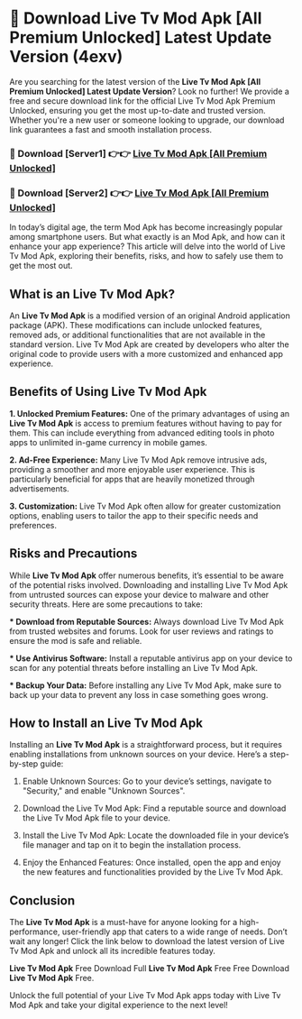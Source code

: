 # 🤖 Download Live Tv Mod Apk [All Premium Unlocked] Latest Update Version (4exv)

Are you searching for the latest version of the <strong>Live Tv Mod Apk [All Premium Unlocked] Latest Update Version</strong>? Look no further! We provide a free and secure download link for the official Live Tv Mod Apk Premium Unlocked, ensuring you get the most up-to-date and trusted version. Whether you're a new user or someone looking to upgrade, our download link guarantees a fast and smooth installation process.


<h3>📌 Download [Server1] 👉👉 <a href="https://hapymods.com?title=Live+Tv+Mod+Apk&ref=3B1">Live Tv Mod Apk [All Premium Unlocked]</a></h3>

<h3>📌 Download [Server2] 👉👉 <a href="https://hapymods.com?title=Live+Tv+Mod+Apk&ref=3B1">Live Tv Mod Apk [All Premium Unlocked]</a></h3>


In today’s digital age, the term Mod Apk has become increasingly popular among smartphone users. But what exactly is an Mod Apk, and how can it enhance your app experience? This article will delve into the world of Live Tv Mod Apk, exploring their benefits, risks, and how to safely use them to get the most out.


<h2>What is an Live Tv Mod Apk?</h2>

An <strong>Live Tv Mod Apk</strong> is a modified version of an original Android application package (APK). These modifications can include unlocked features, removed ads, or additional functionalities that are not available in the standard version. Live Tv Mod Apk are created by developers who alter the original code to provide users with a more customized and enhanced app experience.


<h2>Benefits of Using Live Tv Mod Apk</h2>

<strong> 1. Unlocked Premium Features:</strong> One of the primary advantages of using an <strong>Live Tv Mod Apk</strong> is access to premium features without having to pay for them. This can include everything from advanced editing tools in photo apps to unlimited in-game currency in mobile games.

<strong> 2. Ad-Free Experience:</strong> Many Live Tv Mod Apk remove intrusive ads, providing a smoother and more enjoyable user experience. This is particularly beneficial for apps that are heavily monetized through advertisements.

<strong> 3. Customization:</strong> Live Tv Mod Apk often allow for greater customization options, enabling users to tailor the app to their specific needs and preferences.


<h2>Risks and Precautions</h2>

While <strong>Live Tv Mod Apk</strong> offer numerous benefits, it’s essential to be aware of the potential risks involved. Downloading and installing Live Tv Mod Apk from untrusted sources can expose your device to malware and other security threats. Here are some precautions to take:

<strong> * Download from Reputable Sources:</strong> Always download Live Tv Mod Apk from trusted websites and forums. Look for user reviews and ratings to ensure the mod is safe and reliable.

<strong> * Use Antivirus Software:</strong> Install a reputable antivirus app on your device to scan for any potential threats before installing an Live Tv Mod Apk.

<strong> * Backup Your Data:</strong> Before installing any Live Tv Mod Apk, make sure to back up your data to prevent any loss in case something goes wrong.


<h2>How to Install an Live Tv Mod Apk</h2>

Installing an <strong>Live Tv Mod Apk</strong> is a straightforward process, but it requires enabling installations from unknown sources on your device. Here’s a step-by-step guide:

 1. Enable Unknown Sources: Go to your device’s settings, navigate to "Security," and enable "Unknown Sources".

 2. Download the Live Tv Mod Apk: Find a reputable source and download the Live Tv Mod Apk file to your device.

 3. Install the Live Tv Mod Apk: Locate the downloaded file in your device’s file manager and tap on it to begin the installation process.

 4. Enjoy the Enhanced Features: Once installed, open the app and enjoy the new features and functionalities provided by the Live Tv Mod Apk.


<h2><strong>Conclusion</strong></h2>

The <strong>Live Tv Mod Apk</strong> is a must-have for anyone looking for a high-performance, user-friendly app that caters to a wide range of needs. Don’t wait any longer! Click the link below to download the latest version of Live Tv Mod Apk and unlock all its incredible features today.

<strong>Live Tv Mod Apk</strong> Free Download Full <strong>Live Tv Mod Apk</strong> Free Free Download <strong>Live Tv Mod Apk</strong> Free.

Unlock the full potential of your Live Tv Mod Apk apps today with Live Tv Mod Apk and take your digital experience to the next level!